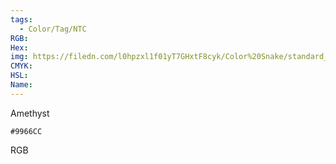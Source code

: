 ```yaml
---
tags:
  - Color/Tag/NTC
RGB:
Hex:
img: https://filedn.com/l0hpzxl1f01yT7GHxtF8cyk/Color%20Snake/standard_csv_to_svg//9966CC.svg
CMYK:
HSL:
Name:
---
```

Amethyst
```palette
#9966CC
```
RGB
